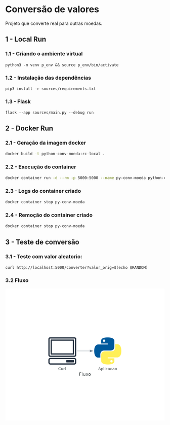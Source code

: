 # Conversão de valores

Projeto que converte real para outras moedas.

## 1 - Local Run

### 1.1 - Criando o ambiente virtual

```
python3 -m venv p_env && source p_env/bin/activate
```

### 1.2 - Instalação das dependências

```
pip3 install -r sources/requirements.txt
```

### 1.3 - Flask

```
flask --app sources/main.py --debug run
```

## 2 - Docker Run

### 2.1 - Geração da imagem docker

```bash
docker build -t python-conv-moeda:rc-local .
```

### 2.2 - Execução do container

```bash
docker container run -d --rm -p 5000:5000 --name py-conv-moeda python-conv-moeda:rc-local
```

### 2.3 - Logs do container criado

```bash
docker container stop py-conv-moeda
```

### 2.4 - Remoção do container criado

```bash
docker container stop py-conv-moeda
```

## 3 - Teste de conversão

### 3.1 - Teste com valor aleatorio:

```
curl http://localhost:5000/converter?valor_orig=$(echo $RANDOM)
```

### 3.2 Fluxo

![curl](diagram/fluxo.png)
